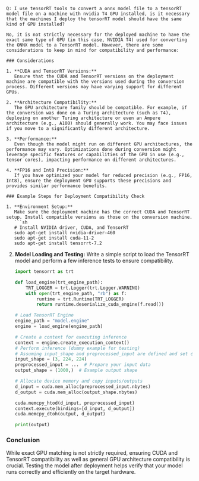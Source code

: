 ```
Q: I use tensorRT tools to convert a onnx model file to a tensorRT model file on a machine with nvidia T4 GPU installed, is it necessary that the machines I deploy the tensorRT model should have the same kind of GPU installed?

No, it is not strictly necessary for the deployed machine to have the exact same type of GPU (in this case, NVIDIA T4) used for converting the ONNX model to a TensorRT model. However, there are some considerations to keep in mind for compatibility and performance:

### Considerations

1. **CUDA and TensorRT Versions:**
   Ensure that the CUDA and TensorRT versions on the deployment machine are compatible with the versions used during the conversion process. Different versions may have varying support for different GPUs.

2. **Architecture Compatibility:**
   The GPU architecture family should be compatible. For example, if the conversion was done on a Turing architecture (such as T4), deploying on another Turing architecture or even an Ampere architecture (e.g., A100) should generally work. You may face issues if you move to a significantly different architecture.

3. **Performance:**
   Even though the model might run on different GPU architectures, the performance may vary. Optimizations done during conversion might leverage specific features or capabilities of the GPU in use (e.g., tensor cores), impacting performance on different architectures.

4. **FP16 and Int8 Precision:**
   If you have optimized your model for reduced precision (e.g., FP16, Int8), ensure the deployment GPU supports these precisions and provides similar performance benefits.

### Example Steps for Deployment Compatibility Check

1. **Environment Setup:**
   Make sure the deployment machine has the correct CUDA and TensorRT setup. Install compatible versions as those on the conversion machine.
   ```sh
   # Install NVIDIA driver, CUDA, and TensorRT
   sudo apt-get install nvidia-driver-460
   sudo apt-get install cuda-11-2
   sudo apt-get install tensorrt-7.2
   ```

2. **Model Loading and Testing:**
   Write a simple script to load the TensorRT model and perform a few inference tests to ensure compatibility.
   ```python
   import tensorrt as trt

   def load_engine(trt_engine_path):
       TRT_LOGGER = trt.Logger(trt.Logger.WARNING)
       with open(trt_engine_path, "rb") as f:
           runtime = trt.Runtime(TRT_LOGGER)
           return runtime.deserialize_cuda_engine(f.read())

   # Load TensorRT Engine
   engine_path = "model.engine"
   engine = load_engine(engine_path)

   # Create a context for executing inference
   context = engine.create_execution_context()
   # Perform inference (dummy example for testing)
   # Assuming input_shape and preprocessed_input are defined and set correctly
   input_shape = (3, 224, 224)
   preprocessed_input = ...  # Prepare your input data
   output_shape = (1000,)  # Example output shape

   # Allocate device memory and copy inputs/outputs
   d_input = cuda.mem_alloc(preprocessed_input.nbytes)
   d_output = cuda.mem_alloc(output_shape.nbytes)

   cuda.memcpy_htod(d_input, preprocessed_input)
   context.execute(bindings=[d_input, d_output])
   cuda.memcpy_dtoh(output, d_output)

   print(output)
   ```

### Conclusion

While exact GPU matching is not strictly required, ensuring CUDA and TensorRT compatibility as well as general GPU architecture compatibility is crucial. Testing the model after deployment helps verify that your model runs correctly and efficiently on the target hardware.
```